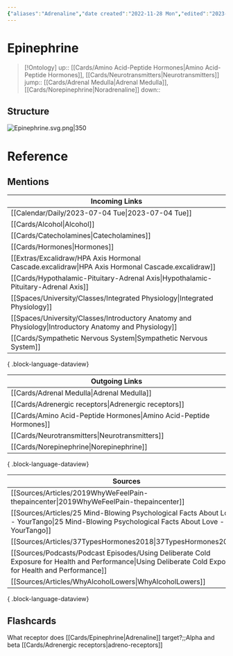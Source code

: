 ```yaml
---
{"aliases":"Adrenaline","date created":"2022-11-28 Mon","edited":"2023-04-06 Thu","dg-publish":true,"tags":["Uni/LFS203","flashcards/LFS203"],"permalink":"/cards/epinephrine/","dgPassFrontmatter":true}
---
```


# Epinephrine

> [!Ontology]
> up:: [[Cards/Amino Acid-Peptide Hormones\|Amino Acid-Peptide Hormones]], [[Cards/Neurotransmitters\|Neurotransmitters]]
> jump:: [[Cards/Adrenal Medulla\|Adrenal Medulla]], [[Cards/Norepinephrine\|Noradrenaline]]
> down:: 

## Structure

![Epinephrine.svg.png|350](/img/user/Extras/Obsidian%20Images/Epinephrine.svg.png)

# Reference

## Mentions

| Incoming Links                                                                                            |
| --------------------------------------------------------------------------------------------------------- |
| [[Calendar/Daily/2023-07-04 Tue\|2023-07-04 Tue]]                                                      |
| [[Cards/Alcohol\|Alcohol]]                                                                             |
| [[Cards/Catecholamines\|Catecholamines]]                                                               |
| [[Cards/Hormones\|Hormones]]                                                                           |
| [[Extras/Excalidraw/HPA Axis Hormonal Cascade.excalidraw\|HPA Axis Hormonal Cascade.excalidraw]]       |
| [[Cards/Hypothalamic-Pituitary-Adrenal Axis\|Hypothalamic-Pituitary-Adrenal Axis]]                     |
| [[Spaces/University/Classes/Integrated Physiology\|Integrated Physiology]]                             |
| [[Spaces/University/Classes/Introductory Anatomy and Physiology\|Introductory Anatomy and Physiology]] |
| [[Cards/Sympathetic Nervous System\|Sympathetic Nervous System]]                                       |

{ .block-language-dataview}

| Outgoing Links                                                        |
| --------------------------------------------------------------------- |
| [[Cards/Adrenal Medulla\|Adrenal Medulla]]                         |
| [[Cards/Adrenergic receptors\|Adrenergic receptors]]               |
| [[Cards/Amino Acid-Peptide Hormones\|Amino Acid-Peptide Hormones]] |
| [[Cards/Neurotransmitters\|Neurotransmitters]]                     |
| [[Cards/Norepinephrine\|Norepinephrine]]                           |

{ .block-language-dataview}

| Sources                                                                                                                                                       |
| ------------------------------------------------------------------------------------------------------------------------------------------------------------- |
| [[Sources/Articles/2019WhyWeFeelPain-thepaincenter\|2019WhyWeFeelPain-thepaincenter]]                                                                      |
| [[Sources/Articles/25 Mind-Blowing Psychological Facts About Love - YourTango\|25 Mind-Blowing Psychological Facts About Love - YourTango]]                |
| [[Sources/Articles/37TypesHormones2018\|37TypesHormones2018]]                                                                                              |
| [[Sources/Podcasts/Podcast Episodes/Using Deliberate Cold Exposure for Health and Performance\|Using Deliberate Cold Exposure for Health and Performance]] |
| [[Sources/Articles/WhyAlcoholLowers\|WhyAlcoholLowers]]                                                                                                    |

{ .block-language-dataview}

## Flashcards

What receptor does [[Cards/Epinephrine\|Adrenaline]] target?;;Alpha and beta [[Cards/Adrenergic receptors\|adreno-receptors]]
<!--SR:!2025-04-15,8,250-->